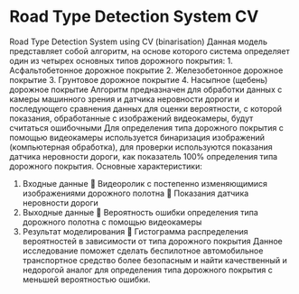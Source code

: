# Road Type Detection System CV
Road Type Detection System using CV (binarisation)
Данная модель представляет собой алгоритм, на основе которого система определяет один из четырех основных типов дорожного покрытия:
    1.	Асфальтобетонное дорожное покрытие
    2.	Железобетонное дорожное покрытие
    3.	Грунтовое дорожное покрытие
    4.	Насыпное (щебень) дорожное покрытие 
Алгоритм предназначен для обработки данных с камеры машинного зрения и датчика неровности дороги и последующего сравнения данных для оценки вероятности, с которой показания, обработанные с изображений видеокамеры, будут считаться ошибочными 
Для определения типа дорожного покрытия с помощью видеокамеры используется бинаризация изображений (компьютерная обработка), для проверки используются показания датчика неровности дороги, как показатель 100% определения типа дорожного покрытия.
Основные характеристики: 
  1.	Входные данные
    	Видеоролик с постепенно изменяющимися изображениями дорожного полотна
    	Показания датчика неровности дороги
  2.	Выходные данные
    	Вероятность ошибки определения типа дорожного полотна с помощью видеокамеры
  3.	Результат моделирования
    	Гистограмма распределения вероятностей в зависимости от типа дорожного покрытия
Данное исследование поможет сделать беспилотное автомобильное транспортное средство более безопасным и найти качественный и недорогой аналог для определения типа дорожного покрытия с меньшей вероятностью ошибки. 
